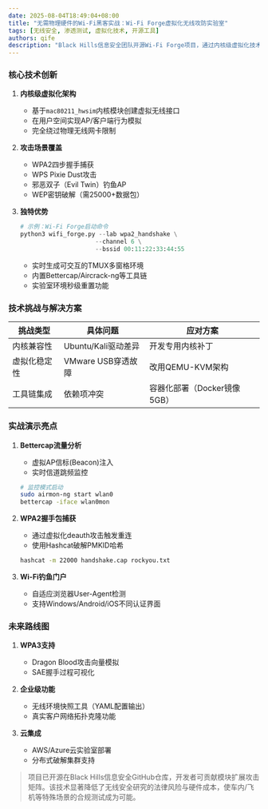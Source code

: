 ```yaml
---
date: 2025-08-04T18:49:04+08:00
title: "无需物理硬件的Wi-Fi黑客实战：Wi-Fi Forge虚拟化无线攻防实验室"
tags: [无线安全, 渗透测试, 虚拟化技术, 开源工具]
authors: qife
description: "Black Hills信息安全团队开源Wi-Fi Forge项目，通过内核级虚拟化技术实现无需物理硬件的无线攻防训练环境，支持WPA2/WPS等主流攻击手法，突破传统无线实验室的硬件兼容性瓶颈。"
---
```


### 核心技术创新
1. **内核级虚拟化架构**
   - 基于`mac80211_hwsim`内核模块创建虚拟无线接口
   - 在用户空间实现AP/客户端行为模拟
   - 完全绕过物理无线网卡限制

2. **攻击场景覆盖**
   - WPA2四步握手捕获
   - WPS Pixie Dust攻击
   - 邪恶双子（Evil Twin）钓鱼AP
   - WEP密钥破解（需25000+数据包）

3. **独特优势**
   ```python
   # 示例：Wi-Fi Forge启动命令
   python3 wifi_forge.py --lab wpa2_handshake \
                        --channel 6 \
                        --bssid 00:11:22:33:44:55
   ```
   - 实时生成可交互的TMUX多窗格环境
   - 内置Bettercap/Aircrack-ng等工具链
   - 实验室环境秒级重置功能

### 技术挑战与解决方案
| 挑战类型 | 具体问题 | 应对方案 |
|---------|---------|---------|
| 内核兼容性 | Ubuntu/Kali驱动差异 | 开发专用内核补丁 |
| 虚拟化稳定性 | VMware USB穿透故障 | 改用QEMU-KVM架构 |
| 工具链集成 | 依赖项冲突 | 容器化部署（Docker镜像5GB）|

### 实战演示亮点
1. **Bettercap流量分析**
   - 虚拟AP信标(Beacon)注入
   - 实时信道跳频监控
   ```bash
   # 监控模式启动
   sudo airmon-ng start wlan0
   bettercap -iface wlan0mon
   ```

2. **WPA2握手包捕获**
   - 通过虚拟化deauth攻击触发重连
   - 使用Hashcat破解PMKID哈希
   ```bash
   hashcat -m 22000 handshake.cap rockyou.txt
   ```

3. **Wi-Fi钓鱼门户**
   - 自适应浏览器User-Agent检测
   - 支持Windows/Android/iOS不同认证界面

### 未来路线图
1. **WPA3支持**
   - Dragon Blood攻击向量模拟
   - SAE握手过程可视化

2. **企业级功能**
   - 无线环境快照工具（YAML配置输出）
   - 真实客户网络拓扑克隆功能

3. **云集成**
   - AWS/Azure云实验室部署
   - 分布式破解集群支持

> 项目已开源在Black Hills信息安全GitHub仓库，开发者可贡献模块扩展攻击矩阵。该技术显著降低了无线安全研究的法律风险与硬件成本，使车内/飞机等特殊场景的合规测试成为可能。